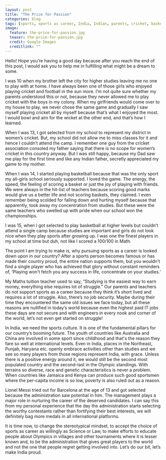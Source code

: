 ```yaml
---
layout: post
title: "The Price for Passion"
categories: blog
tags: [sports, sports as career, India, Indian, parents, cricket, basketball]
image:
  feature: the-price-for-passion.jpg
  teaser: the-price-for-passion.jpg
  credit: Google Images
  creditlink: ""
---
```

Hello! Hope you’re having a good day because after you reach the end of this post, I would ask you to help me in fulfilling what might be a dream to some.

I was 10 when my brother left the city for higher studies leaving me no one to play with at home. I have always been one of those girls who enjoyed playing cricket and football in the sun more. I’m not quite sure whether my parents understood this or not, because they never allowed me to play cricket with the boys in my colony. When my girlfriends would come over to my house to play, we never chose the same game and gradually I saw myself playing cricket all by myself because that’s what I enjoyed the most. I would bowl and aim for the wicket at the other end, and that’s how I learned.

When I was 13, I got selected from my school to represent my district in women’s cricket. But, my school did not allow me to miss classes for it and hence I couldn’t attend the camp. I remember one guy from the cricket association consoled my father saying that there is no scope for women’s cricket in this country anyway. But I was still happy, because my Dad saw me play for the first time and like any Indian father, secretly appreciated my game to my mother.

When I was 14, I started playing basketball because that was the only sport my all-girls school seriously supported. I loved the game. The energy, the speed, the feeling of scoring a basket or just the joy of playing with friends. We were always in the hit-list of teachers because scoring good marks would give us a better life and not scoring baskets, they claimed. I even remember being scolded for falling down and hurting myself because that apparently, took away my concentration from studies. But these were the same teachers who swelled up with pride when our school won the championships.

I was 15, when I got selected to play basketball at higher levels but couldn’t attend a single camp because studies are important and girls do not look nice when they play sports after growing up. I was one the finest players in my school at time but duh, not like I scored a 100/100 in Math.

The point I am trying to make is, why pursuing sports as a career is looked down upon in our country? After a sports person becomes famous or has made their country proud, the entire nation supports them, but you wouldn't find a single player who has achieved that glory without constant reminders of, ‘Playing won’t fetch you any success in life, concentrate on your studies.’

My Maths tuition teacher used to say, “Studying is the easiest way to earn money, everything else requires lot of struggle.” Our parents and teachers do not support sports as a career because they think it’s short lived and requires a lot of struggle. Also, there’s no job security. Maybe during their time they encountered the same old issues we face today, but all these reasons are nullified in today’s world because even the highest paid IT jobs these days are not secure and with engineers in every nook and corner of the world, let’s not even get started on struggle!

In India, we need the sports culture. It is one of the fundamental pillars for our country’s booming future. The youth of countries like Australia and China are involved in some sport since childhood and that's the reason they fare so well at international levels. Even in India, places in the Northeast, Punjab, Haryana etc. openly embrace activities other than studies and we see so many players from those regions represent India, with grace. Unless there is a positive energy around it, we would still be the second most populated country and the second-last in the Olympic standings. With terrains so diverse, race and genetic characteristics is never a problem. When countries like Jamaica and Kenya can produce such good sportsmen where the per-capita income is so low, poverty is also ruled out as a reason.

Lionel Messi tried out for Barcelona at the age of 13 and got selected because the administration saw potential in him. The management plays a major role in nurturing the career of the deserved candidates. I can say this from my personal experience that the day the administration starts selecting the worthy contestants rather than fortifying their best interests, we will definitely bag more medals in all international platforms.

It is time now, to change the stereotypical mindset, to accept the choice of sports as career as willingly as Science or Law, to make efforts to educate people about  Olympics in villages and other tournaments where it is lesser known and, to be the administration that gives great players to the world and not the one that people regret getting involved into. Let’s do our bit, let’s make India proud.

